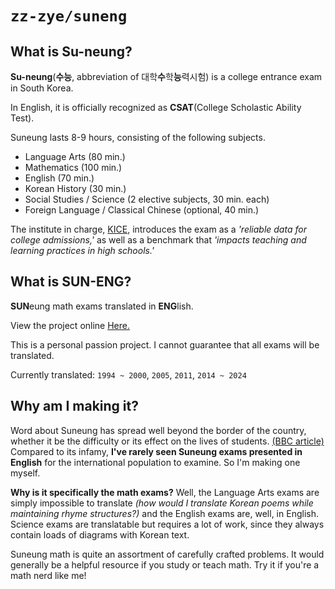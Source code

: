 # `zz-zye/suneng`

## What is Su-neung?

**Su-neung**(**수능**, abbreviation of 대학**수**학**능**력시험) is a college entrance exam in South Korea.

In English, it is officially recognized as **CSAT**(College Scholastic Ability Test).

Suneung lasts 8-9 hours, consisting of the following subjects.
 - Language Arts (80 min.)
 - Mathematics (100 min.)
 - English (70 min.)
 - Korean History (30 min.)
 - Social Studies / Science (2 elective subjects, 30 min. each)
 - Foreign Language / Classical Chinese (optional, 40 min.)

The institute in charge, [KICE](https://www.kice.re.kr/sub/info.do?m=0205&s=english),
introduces the exam as a *'reliable data for college admissions,'*
as well as a benchmark that *'impacts teaching and learning practices in high schools.'*

## What is SUN-ENG?

**SUN**eung math exams translated in **ENG**lish.

View the project online [Here.](https://zz-zye.github.io/suneng)

This is a personal passion project. I cannot guarantee that all exams will be translated.

Currently translated: `1994 ~ 2000`, `2005`, `2011`, `2014 ~ 2024`

## Why am I making it?

Word about Suneung has spread well beyond the border of the country,
whether it be the difficulty or its effect on the lives of students.
[(BBC article)](https://www.bbc.com/news/world-asia-46181240)
Compared to its infamy, **I've rarely seen Suneung exams presented in English** for the international population to examine.
So I'm making one myself.

**Why is it specifically the math exams?**
Well, the Language Arts exams are simply impossible to translate
*(how would I translate Korean poems while maintaining rhyme structures?)*
and the English exams are, well, in English.
Science exams are translatable but requires a lot of work, since they always contain loads of diagrams with Korean text.

Suneung math is quite an assortment of carefully crafted problems.
It would generally be a helpful resource if you study or teach math.
Try it if you're a math nerd like me!
